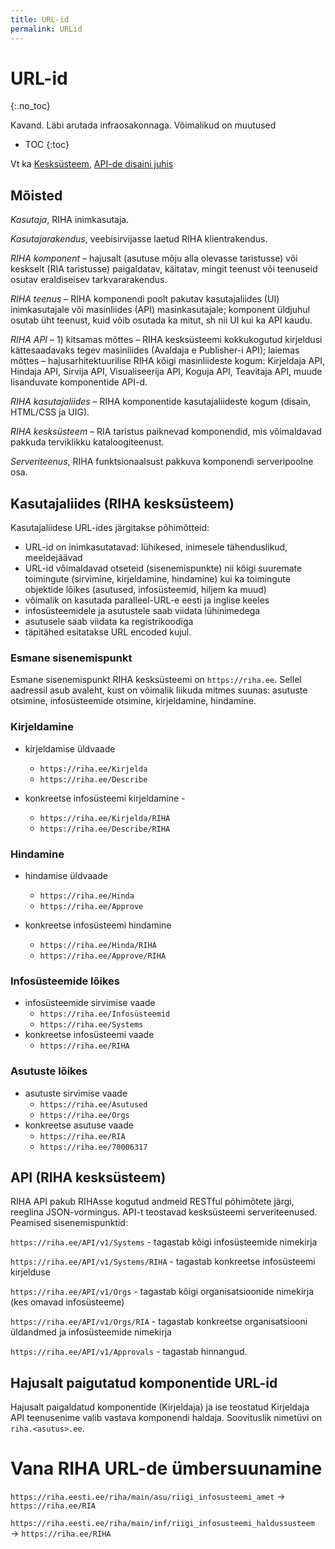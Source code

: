 ```yaml
---
title: URL-id
permalink: URLid
---
```


# URL-id
{:.no_toc}

<p class='staatus'>Kavand. Läbi arutada infraosakonnaga. Võimalikud on muutused</p>

* TOC
{:toc}

Vt ka [Kesksüsteem](Kesk), [API-de disaini juhis](https://agiil.github.io/IT/API)

## Mõisted

_Kasutaja_, RIHA inimkasutaja. 

_Kasutajarakendus_, veebisirvijasse laetud RIHA klientrakendus.

_RIHA komponent_ – hajusalt (asutuse mõju alla olevasse taristusse) või keskselt (RIA taristusse) paigaldatav, käitatav, mingit teenust või teenuseid osutav eraldiseisev tarkvararakendus.

_RIHA teenus_ – RIHA komponendi poolt pakutav kasutajaliides (UI) inimkasutajale või masinliides (API) masinkasutajale; komponent üldjuhul osutab üht teenust, kuid võib osutada ka mitut, sh nii UI kui ka API kaudu.

_RIHA API_ – 1) kitsamas mõttes – RIHA kesksüsteemi kokkukogutud kirjeldusi kättesaadavaks tegev masinliides (Avaldaja e Publisher-i API); laiemas mõttes – hajusarhitektuurilise RIHA kõigi masinliideste kogum: Kirjeldaja API, Hindaja API, Sirvija API, Visualiseerija API, Koguja API, Teavitaja API, muude lisanduvate komponentide API-d.

_RIHA kasutajaliides_ – RIHA komponentide kasutajaliideste kogum (disain, HTML/CSS ja UIG).

_RIHA kesksüsteem_ – RIA taristus paiknevad komponendid, mis võimaldavad pakkuda terviklikku kataloogiteenust.

_Serveriteenus_, RIHA funktsionaalsust pakkuva komponendi serveripoolne osa.

## Kasutajaliides (RIHA kesksüsteem)

Kasutajaliidese URL-ides järgitakse põhimõtteid:

- URL-id on inimkasutatavad: lühikesed, inimesele tähenduslikud, meeldejäävad
- URL-id võimaldavad otseteid (sisenemispunkte) nii kõigi suuremate toimingute (sirvimine, kirjeldamine, hindamine) kui ka toimingute objektide lõikes (asutused, infosüsteemid, hiljem ka muud)
- võimalik on kasutada paralleel-URL-e eesti ja inglise keeles
- infosüsteemidele ja asutustele saab viidata lühinimedega
- asutusele saab viidata ka registrikoodiga
- täpitähed esitatakse URL encoded kujul.

### Esmane sisenemispunkt

Esmane sisenemispunkt RIHA kesksüsteemi on `https://riha.ee`. Sellel aadressil asub avaleht, kust on võimalik liikuda mitmes suunas: asutuste otsimine, infosüsteemide otsimine, kirjeldamine, hindamine.

### Kirjeldamine

- kirjeldamise üldvaade
  - `https://riha.ee/Kirjelda`
  - `https://riha.ee/Describe`

- konkreetse infosüsteemi kirjeldamine -
  - `https://riha.ee/Kirjelda/RIHA`
  - `https://riha.ee/Describe/RIHA`

###   Hindamine

- hindamise üldvaade
  - `https://riha.ee/Hinda`
  - `https://riha.ee/Approve`

- konkreetse infosüsteemi hindamine
  - `https://riha.ee/Hinda/RIHA`
  - `https://riha.ee/Approve/RIHA`

### Infosüsteemide lõikes

- infosüsteemide sirvimise vaade
  - `https://riha.ee/Infosüsteemid`
  - `https://riha.ee/Systems`
- konkreetse infosüsteemi vaade
  - `https://riha.ee/RIHA`

### Asutuste lõikes

- asutuste sirvimise vaade
  - `https://riha.ee/Asutused`
  - `https://riha.ee/Orgs`
- konkreetse asutuse vaade
  - `https://riha.ee/RIA`
  - `https://riha.ee/70006317`

## API (RIHA kesksüsteem)

RIHA API pakub RIHAsse kogutud andmeid RESTful põhimõtete järgi, reeglina JSON-vormingus. API-t teostavad kesksüsteemi serveriteenused. Peamised sisenemispunktid:

`https://riha.ee/API/v1/Systems` - tagastab kõigi infosüsteemide nimekirja

`https://riha.ee/API/v1/Systems/RIHA` - tagastab konkreetse infosüsteemi kirjelduse

`https://riha.ee/API/v1/Orgs` - tagastab kõigi organisatsioonide nimekirja (kes omavad infosüsteeme)

`https://riha.ee/API/v1/Orgs/RIA` - tagastab konkreetse organisatsiooni üldandmed ja infosüsteemide nimekirja

`https://riha.ee/API/v1/Approvals` - tagastab hinnangud.

## Hajusalt paigutatud komponentide URL-id

Hajusalt paigaldatud komponentide (Kirjeldaja) ja ise teostatud Kirjeldaja API teenusenime valib vastava komponendi haldaja. Soovituslik nimetüvi on `riha.<asutus>.ee`.

# Vana RIHA URL-de ümbersuunamine

`https://riha.eesti.ee/riha/main/asu/riigi_infosusteemi_amet` → `https://riha.ee/RIA`

`https://riha.eesti.ee/riha/main/inf/riigi_infosusteemi_haldussusteem` → `https://riha.ee/RIHA`

